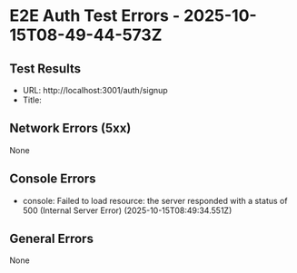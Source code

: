 # E2E Auth Test Errors - 2025-10-15T08-49-44-573Z

## Test Results
- URL: http://localhost:3001/auth/signup
- Title: 

## Network Errors (5xx)
None

## Console Errors
- console: Failed to load resource: the server responded with a status of 500 (Internal Server Error) (2025-10-15T08:49:34.551Z)

## General Errors
None
